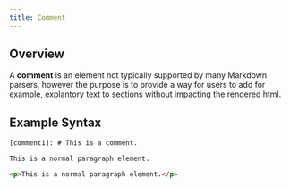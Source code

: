 ```yaml
---
title: Comment
---
```


## Overview

A **comment** is an element not typically supported by many Markdown parsers, however the purpose is to provide a way for users to
add for example, explantory text to sections without impacting the rendered html.

## Example Syntax

```text
[comment1]: # This is a comment.

This is a normal paragraph element.
```

```html
<p>This is a normal paragraph element.</p>
```
